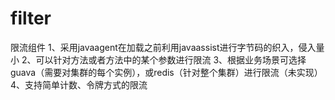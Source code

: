 # filter
限流组件
1、采用javaagent在加载之前利用javaassist进行字节码的织入，侵入量小
2、可以针对方法或者方法中的某个参数进行限流
3、根据业务场景可选择guava（需要对集群的每个实例），或redis（针对整个集群）进行限流（未实现）
4、支持简单计数、令牌方式的限流
